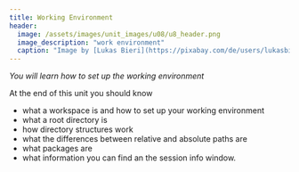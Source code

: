```yaml
---
title: Working Environment
header:
  image: /assets/images/unit_images/u08/u8_header.png
  image_description: "work environment"
  caption: "Image by [Lukas Bieri](https://pixabay.com/de/users/lukasbieri-4664461/) from [Pixabay](https://pixabay.com/)"
---
```

*You will learn how to set up the working environment*

<!--more-->
At the end of this unit you should know

* what a workspace is and how to set up your working environment
* what a root directory is
* how directory structures work
* what the differences between relative and absolute paths are
* what packages are
* what information you can find an the session info window. 
